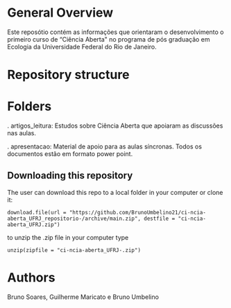 # General Overview
  
  Este reposótio contém as informações que orientaram o desenvolvimento o primeiro curso de “Ciência Aberta" no programa de pós graduação em Ecologia da Universidade Federal do Rio de Janeiro.

  # Repository structure
  # Folders
  . artigos_leitura: Estudos sobre Ciência Aberta que apoiaram as discussões nas aulas.
  
  . apresentacao: Material de apoio para as aulas síncronas. Todos os documentos estão em formato power point.
  
 ## Downloading this repository
The user can download this repo to a local folder in your computer or clone it:

```{r eval=FALSE, echo=TRUE}
download.file(url = "https://github.com/BrunoUmbelino21/ci-ncia-aberta_UFRJ_repositorio-/archive/main.zip", destfile = "ci-ncia-aberta_UFRJ.zip")
```
to unzip the .zip file in your computer type

```{r eval=FALSE,echo=TRUE}
unzip(zipfile = "ci-ncia-aberta_UFRJ-.zip")
```

  # Authors
Bruno Soares, Guilherme Maricato e Bruno Umbelino
